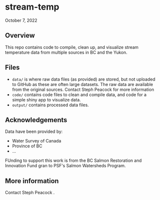 # stream-temp

October 7, 2022

## Overview

This repo contains code to compile, clean up, and visualize stream temperature data from multiple sources in BC and the Yukon.

## Files

* `data/` is where raw data files (as provided) are stored, but not uploaded to GitHub as these are often large datasets. The raw data are available from the original sources. Contact Steph Peacock for more information <speacock at psf dot ca>
* `code/` contains code files to clean and compile data, and code for a simple shiny app to visualize data.
* `output/` contains processed data files.

## Acknowledgements

Data have been provided by:
* Water Survey of Canada
* Province of BC
* ...

FUnding to support this work is from the BC Salmon Restoration and Innovation Fund gran to PSF's Salmon Watersheds Program.

## More information

Contact Steph Peacock <speacock at psf dot ca>.
